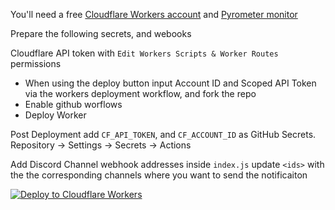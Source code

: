 You'll need a free [Cloudflare Workers account](https://dash.cloudflare.com/sign-up/workers) and [Pyrometer monitor](https://gitlab.com/tezos-kiln/pyrometer)

Prepare the following secrets, and webooks

Cloudflare API token with `Edit Workers Scripts & Worker Routes` permissions

* When using the deploy button input Account ID and Scoped API Token via the workers deployment workflow, and fork the repo
* Enable github worflows
* Deploy Worker
  
Post Deployment add `CF_API_TOKEN`, and `CF_ACCOUNT_ID` as GitHub Secrets. Repository -> Settings -> Secrets -> Actions

Add Discord Channel webhook addresses inside `index.js` update `<ids>` with the the corresponding channels where you want to send the notificaiton

[![Deploy to Cloudflare Workers](https://deploy.workers.cloudflare.com/button)](https://deploy.workers.cloudflare.com/?url=https://github.com/SomeBadCoding/pyrometer-notify)
